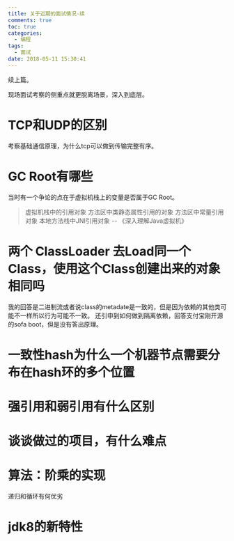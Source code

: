 ```yaml
---
title: 关于近期的面试情况-续
comments: true
toc: true
categories:
  - 编程
tags:
  - 面试
date: 2018-05-11 15:30:41
---
```

续上篇。
<!-- more -->
现场面试考察的侧重点就更脱离场景，深入到底层。
# TCP和UDP的区别
考察基础通信原理，为什么tcp可以做到传输完整有序。
# GC Root有哪些
当时有一个争论的点在于虚拟机栈上的变量是否属于GC Root。

>虚拟机栈中的引用对象
>方法区中类静态属性引用的对象
>方法区中常量引用对象
>本地方法栈中JNI引用对象
> -- 《深入理解Java虚拟机》

# 两个 ClassLoader 去Load同一个Class，使用这个Class创建出来的对象相同吗
我的回答是二进制流或者说class的metadate是一致的，但是因为依赖的其他类可能不一样所以行为可能不一致。
还引申到如何做到隔离依赖，回答支付宝刚开源的sofa boot，但是没有答出原理。
# 一致性hash为什么一个机器节点需要分布在hash环的多个位置

# 强引用和弱引用有什么区别

# 谈谈做过的项目，有什么难点

# 算法：阶乘的实现
递归和循环有何优劣
# jdk8的新特性
